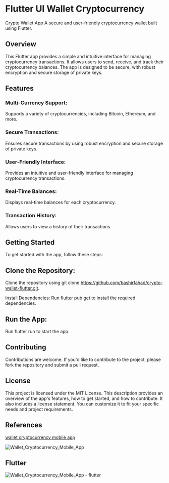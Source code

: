 # Flutter UI Wallet Cryptocurrency

Crypto Wallet App
A secure and user-friendly cryptocurrency wallet built using Flutter.
## Overview
This Flutter app provides a simple and intuitive interface for managing cryptocurrency transactions. It allows users to send, receive, and track their cryptocurrency balances. The app is designed to be secure, with robust encryption and secure storage of private keys.
## Features

 ### Multi-Currency Support: 
 Supports a variety of cryptocurrencies, including Bitcoin, Ethereum, and more.
 
 ### Secure Transactions: 
 Ensures secure transactions by using robust encryption and secure storage of private keys.
 
 ### User-Friendly Interface:
 Provides an intuitive and user-friendly interface for managing cryptocurrency transactions.
 
 ### Real-Time Balances:
 Displays real-time balances for each cryptocurrency.
 
### Transaction History:
Allows users to view a history of their transactions.


## Getting Started
To get started with the app, follow these steps:
## Clone the Repository: 
Clone the repository using git clone https://github.com/bashirfahad/crypto-wallet-flutter.git.

 Install Dependencies: Run flutter pub get to install the required dependencies.
## Run the App:
Run flutter run to start the app.
## Contributing
Contributions are welcome. If you'd like to contribute to the project, please fork the repository and submit a pull request.
## License
This project is licensed under the MIT License. This description provides an overview of the app's features, how to get started, and how to contribute. It also includes a license statement. You can customize it to fit your specific needs and project requirements.

## References 
[wallet cryptocurrency mobile app](https://www.freepik.com/free-psd/template-wallet-cryptocurrency-mobile-app_12385833.htm)

![Wallet_Cryptocurrency_Mobile_App](https://user-images.githubusercontent.com/37796466/109503400-cb708c80-7acc-11eb-8d47-37acd362204c.jpg)

## Flutter

![Wallet_Cryptocurrency_Mobile_App - flutter](https://user-images.githubusercontent.com/37796466/110117690-d0468080-7deb-11eb-9965-fd1722bd78b2.jpg)
